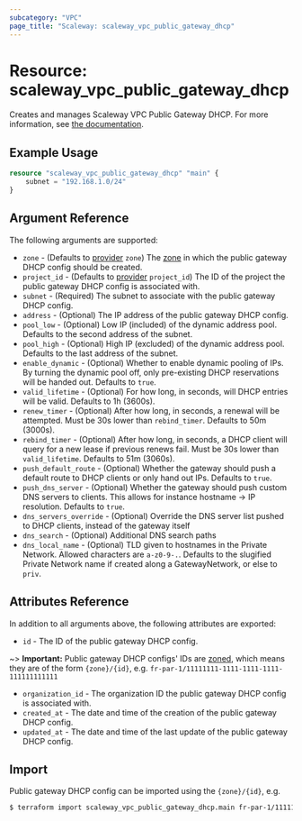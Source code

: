 ```yaml
---
subcategory: "VPC"
page_title: "Scaleway: scaleway_vpc_public_gateway_dhcp"
---
```


# Resource: scaleway_vpc_public_gateway_dhcp

Creates and manages Scaleway VPC Public Gateway DHCP.
For more information, see [the documentation](https://developers.scaleway.com/en/products/vpc-gw/api/v1/#dhcp-c05544).

## Example Usage

```terraform
resource "scaleway_vpc_public_gateway_dhcp" "main" {
    subnet = "192.168.1.0/24"
}
```

## Argument Reference

The following arguments are supported:

- `zone` - (Defaults to [provider](../index.md#zone) `zone`) The [zone](../guides/regions_and_zones.md#zones) in which the public gateway DHCP config should be created.
- `project_id` - (Defaults to [provider](../index.md#project_id) `project_id`) The ID of the project the public gateway DHCP config is associated with.
- `subnet` - (Required) The subnet to associate with the public gateway DHCP config.
- `address` - (Optional) The IP address of the public gateway DHCP config.
- `pool_low` - (Optional) Low IP (included) of the dynamic address pool. Defaults to the second address of the subnet.
- `pool_high` - (Optional) High IP (excluded) of the dynamic address pool. Defaults to the last address of the subnet.
- `enable_dynamic` - (Optional) Whether to enable dynamic pooling of IPs. By turning the dynamic pool off, only pre-existing DHCP reservations will be handed out. Defaults to `true`.
- `valid_lifetime` - (Optional) For how long, in seconds, will DHCP entries will be valid. Defaults to 1h (3600s).
- `renew_timer` - (Optional) After how long, in seconds, a renewal will be attempted. Must be 30s lower than `rebind_timer`. Defaults to 50m (3000s).
- `rebind_timer` - (Optional) After how long, in seconds, a DHCP client will query for a new lease if previous renews fail. Must be 30s lower than `valid_lifetime`. Defaults to 51m (3060s).
- `push_default_route` - (Optional) Whether the gateway should push a default route to DHCP clients or only hand out IPs. Defaults to `true`.
- `push_dns_server` - (Optional) Whether the gateway should push custom DNS servers to clients. This allows for instance hostname -> IP resolution. Defaults to `true`.
- `dns_servers_override` - (Optional) Override the DNS server list pushed to DHCP clients, instead of the gateway itself
- `dns_search` - (Optional) Additional DNS search paths
- `dns_local_name` - (Optional) TLD given to hostnames in the Private Network. Allowed characters are `a-z0-9-.`. Defaults to the slugified Private Network name if created along a GatewayNetwork, or else to `priv`.

## Attributes Reference

In addition to all arguments above, the following attributes are exported:

- `id` - The ID of the public gateway DHCP config.

~> **Important:** Public gateway DHCP configs' IDs are [zoned](../guides/regions_and_zones.md#resource-ids), which means they are of the form `{zone}/{id}`, e.g. `fr-par-1/11111111-1111-1111-1111-111111111111`

- `organization_id` - The organization ID the public gateway DHCP config is associated with.
- `created_at` - The date and time of the creation of the public gateway DHCP config.
- `updated_at` - The date and time of the last update of the public gateway DHCP config.

## Import

Public gateway DHCP config can be imported using the `{zone}/{id}`, e.g.

```bash
$ terraform import scaleway_vpc_public_gateway_dhcp.main fr-par-1/11111111-1111-1111-1111-111111111111
```
